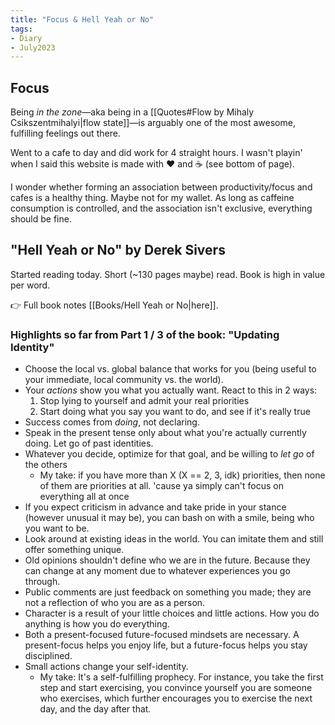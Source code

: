 ```yaml
---
title: "Focus & Hell Yeah or No"
tags:
- Diary
- July2023
---
```

## Focus
Being *in the zone*—aka being in a [[Quotes#Flow by Mihaly Csikszentmihalyi|flow state]]—is arguably one of the most awesome, fulfilling feelings out there.

Went to a cafe to day and did work for 4 straight hours. I wasn't playin' when I said this website is made with ❤️ and ☕️ (see bottom of page).

I wonder whether forming an association between productivity/focus and cafes is a healthy thing. Maybe not for my wallet. As long as caffeine consumption is controlled, and the association isn't exclusive, everything should be fine.

## "Hell Yeah or No" by Derek Sivers
Started reading today. Short (~130 pages maybe) read. Book is high in value per word. 

👉 Full book notes [[Books/Hell Yeah or No|here]].

### Highlights so far from Part 1 / 3 of the book: "Updating Identity"
- Choose the local vs. global balance that works for you (being useful to your immediate, local community vs. the world).
- Your *actions* show you what you actually want. React to this in 2 ways:
	1. Stop lying to yourself and admit your real priorities
	2. Start doing what you say you want to do, and see if it's really true
- Success comes from *doing*, not declaring.
- Speak in the present tense only about what you're actually currently doing. Let go of past identities.
- Whatever you decide, optimize for that goal, and be willing to *let go* of the others
	- My take: if you have more than X (X == 2, 3, idk) priorities, then none of them are priorities at all. 'cause ya simply can't focus on everything all at once
- If you expect criticism in advance and take pride in your stance (however unusual it may be), you can bash on with a smile, being who you want to be.
- Look around at existing ideas in the world. You can imitate them and still offer something unique.
- Old opinions shouldn't define who we are in the future. Because they can change at any moment due to whatever experiences you go through.
- Public comments are just feedback on something you made; they are not a reflection of who you are as a person.
- Character is a result of your little choices and little actions. How you do anything is how you do everything.
- Both a present-focused future-focused mindsets are necessary. A present-focus helps you enjoy life, but a future-focus helps you stay disciplined.
- Small actions change your self-identity. 
	- My take: It's a self-fulfilling prophecy. For instance, you take the first step and start exercising, you convince yourself you are someone who exercises, which further encourages you to exercise the next day, and the day after that.
